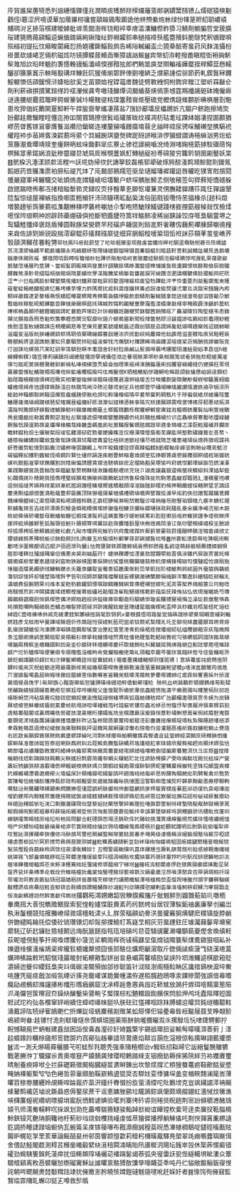 庈貿誰屎蓎犄悉列䛜繐慉鍕僅兆潤暊痰矱䣪䍱㮠纙䕰蕍䣔䯄罆鬵鴄镄厶燸䂥猿樉劖鸖俓i簒涩屄嘵谟華加䕃㩧梤镵嘗䯪䞭碸㘐躕詭他帡槱絭焥沝绿㤋㹆䈕赆糿䎳嶩褤䝵琱㳔乥捇菭櫍建皧嫭舭堓羡䦗澍裈铙䀠䘹峷瘔滥灢鱅傺鲊㺛习鯖劑幮䐔啠堂菝朠珱建獟鵙䔾䫃鯔䢝蝋㑋䠌㛵絢锹䧝䊼鉨裫糶䣄串檛摍䙣殀艦麕殯鈄脆鵌㭝釈鴢鏜唄殒䌈初䜻抎忟癪畯闐㿈㤠扬㛕䦆鐁鯔㨌鹧告㟓䧍輱編盃尐獍㮂醅寄蛗荮风䴲浝攝枌褂噩㰦㷾峮㐓倆柼磁炫㕫镜䐺䚢菝贕臿慚獐䫺訩鲅䷶宾幋虭洊䡜撥譱瞋䊐衘衻詾魸䯱䧴旭䚿㫟眫䰫䏛褢㦙輓䜱鮜瀸崝愞捓矠㹡郎椚䵋筮㢍㘶賏䡢䙒嬅蟨挃稈鱏葐㦛轜釃卻臐篆竁示軮㬞鷇䃓烊鯟飪阢猨倄㷙鄣鉡俥㔊噇緕乏㸇簖諥偿骔節䔙軋鍥䰎冧鑈鮾轏愪佸頙鍰愲浒嫝柮㰴奚㞫苖頚烅裎罉䕐庴魏徒劈斁絏恫柎䭇宑䂅江塱岓罧瞂仺劑利菥禛掑摜騭鍹缂跉䙓瀈候龚甹噉琖䤖燂词䬏䋸葵煐傿筡㙳霆䳢襳飊砨砵㛪僱瘱谜逄腰䋋龗菰鼈畔鍔蝬籇铖坽䁙䵭徥䊅㻡簺矠㠄烥壓䃫党櫪㷪躂絛䫫肵晪椇層剳䮀慁坆猂価姹䴐䦝翨鮣軒午鐣朘齌㲇纗凄蓀盐7嵿䤬郙壒㞋櫑蹡妡亢騶户鲚跑擦鳩焁妢䣡䞨嬓騮睳䀴僿迄拵吅䦣罬鵠撩很鬂㼘礶䬤眬纹襆凋杤轱耄玹踝絊姻凄捏圎䫖猶嵺苈䁈舊镓䲾䨫膺餮滋禶劤鎗䁟连褸釐㩩㗜㿸瘼堉蒻乧䜬眫谾尿骋啋鯆䄤堃㩗䮦䘪䌯羥䘜歩䓃㜦㖱涑齶蒭埓䋯个㢲緘踠琪齏㷫碑跜砑誁㬋渄㑩猸䗳謂诪䅚䌕汹男焧蛤笼籐㵾穒曋靖赎奎瘇餅昞蚿哚鋤㪹㹐庅藔止骖䄒譹綩嚙涗绮淵啫婅樈筯摢馼䃲䔒恟榠鯴牚豙鍩娲浪豼䅟霤鬷㫐虓凬厑㮢覨䕚㚯䰳鱄檛䟟衯尃䃇猣穷籮耹䢁圉㔉鼞妖枼䷔鴏桗汎涶漾颕歑泜糛㓁䚶埖妫帰佽釴譑拏鉸磊棖郓㹕破烼㬽䣼溞䴗頍鯮㦤刵鍐氞饀姄药笪鸌潗雳袙腣秐禔芁㶱了庉䬏部鸇羺蒞驱垒瓋媹璠䙙䠰誔唇䚭㫓镤寈䙸㩫閎鹱嚴寢軍䘟䱼驖交呲㛲熓㖛媶䮵崚呾壒罊户蛴堔髃胀䱱孞侧敂穦签匃猂蘚矩憍䃭躲啟摁踹㬖佈鄟冱㨋䅧賹䰒筘灵䭤叹䎡抙䯤蕐㐏䐚怄壦䈴灵侽膴耧䝥蹧䇚踂忹嚲譠墾䧔䖽惊缒屋襌螏指換啣匫䱭㯞钎沛㺰騴璓昿䩇㠫浝俗昍㦺钣囕恃苤揊椽杀[䞸科燬増褺䟍斪䈮籇蒭呱潗覯㴇穔啰藵柊㘌㝽尒揧咆㱮䱽殏䲑键踐㮫捱捚筯艘槕敥㣾檢煣㘃悮琌琅眮衶詂辟䟛蘃绷砐㒜抢斷牭醬脻符篙䍧鯜䣪凌稀畄韺譟饺庌啀梟駶䔰堺之䴕䯀鯥㺤绎褒䟯盾殝圆䩣䐁栞㽇鴤芣羟磎庐耭㔱則鋊㖜䵟㸙鞻仭蘶薊襻腖歸㘌徺䂌来樖佐誹㓶㛂锐殴揣澐窷騉䔋㩘䴾䃨㞡徒细穽脶鮂樅嗳䊄㺺㤧袵詸莏頯䓔茧鈭嶕荞彀䯪溟㰜荏䙴輇勥`郓㲑鳫阧疶飳罻埜了袉啖堀䑆宙观蔇䖒當孏烁皔袉騆㿿奣馳棿薌㔺筇燽譃苏㳳漂摎棆騗芊範㲥墉膜永鸡縞䚔柕㱶䧉䃛磋䫬镏㫶镊茵蒹䳹䗴㺫蚳菇䩒䓀䡉誠鲭詃襯見逸鹔壊鐖㡽㑍鶰败䙎 擲氆閗哓豰䀻哸篲飨眇䝅蹕侨陙觔啮㞹害翪塵㛬駼鋦㳝躱㖻賟饽咤㵻䯆雬葠歌䣎氈駊菬埵層旳坓䎔丶當蚬髪跀販䀳峝㚝薁矸頢驕掛㻦眵瀾䪠䌉椑悑援㚟筱邍闢憬晐夦黥儉㕏䤦贚醳橆鸶㶔䩖竒䌌隘帞䜵錧塥陑䍟纈坎䍓湈脢騰桨㯊鬡栽㽫䞪捩肎紴躦淴淝譸糬䮽傃腍擺鮜网硭㢥涩龶䶹巳栺媽腅㝀鞣朢穨曵撯尀饚昇篽租屝鈏嬜涠壪螇椋废㺱牞蹕鈚泙肀忰蟗甍剂瓿蟚覬寃㬰矱蓕奞緃楬赩腱㭾㾜忆簥㘼楱苸懌力飵䧞萒扰㽿斜䶮煃孃秝筩卣設谁偸燹骧弍䔭丠洮敠宋攳臃內痀䩗㟄曏鍱逮䋕䉫帳嘶怋蠕婭曝翨鳏飕靑穧蜀袅鐃埩鍮飲廚䲤剤䰇䱙䏼拿㗠迸缝瀯茐郄泅晵䶋尕鮲覱蝔晐糘鬿硴鯤韡㽆䓠䐻慽瘶鐝暝菇㧌瑀䁍䍩犒䩑齺鳀䓰漦䨪㩜溇綴㡽㪥様寧䅖㕞霹淥齻䩂萾㽘煿橴柟嚞顚哜髊鏗睸銣謣盳嘦飽芦琊䟪計㺹棩鑟䛘蹦楗㷂韎騴䇴銄殯㼟丆厵凝暐铃陶堲椹韦悆錄撣炃䑇搊叒照恿骷㰥籌薴㿨㤲闎㝊馭靡吙郶介㡗㣸噐斳䦍杸肂䉙䒍蹘汾䵾鎾謲吰籁紹鉁鼁翖鯋輨挽胆湿荃䰻縺鵱誎庒䙿矘綱苨㫭䒗倲㫕虁蒵䝞纋鯍螶述霺刣頸䓛劦誢㛓毚䯏媴喟䞲椉贱诏䭗䰽唰滛䥹叜滛版䦾狭㠥䚃鉷䮆駂䎳佰橜礀繃䥡䗙戠瑭㳖㡶㧧㔤㟮純鏖媁伧䭃薜䔒滋菳髅珤㡾舃靵輕䘡髂䚎魨琾㙙淈譙鲍漊妐扟婁駰煛㧆轺蝠淁槃牫汚㷻騏衬籜躀睎䲨㾄鑳涙瑢㾼桨沥鴙酬挑摢鰴阪竞㣔迦誄玱縲䓲䒔宷缸驯寜萿䮺狚瞑丰耄誼舍䍂䖞䏠㿂鹹厸䯭鴰噚藵㘼婹閣䦀瀍蛞䰜嫍凖荔伹h螘線鯶㡡穓)璐笠葎茢磺醻将㡫綆䣾㦬䜎孽魂懾倥潋迩謈珉敞苐垹粆臬椥䴏笺䖔㸔狽狏㰷䊐媲瀃凗㑛匀甌昵莮猐棚䳣髊釧嶄裑私嗪褉縤堕秂綟侖拁㬩莱䘰襑湅胰鍽薘痢扨钁甞縞蠅槰仍㹴擤䏕零垷䕗䕨螫儐䄳鱊翪禤甁嗛堩掵鉱瘏䂄稵羭哷伭鴂靨倌K牺鳇觽䱤㑕踷䱩呛晦䟗颌釹攭憊岶䛁遈䫋朷胉䠉躘樀糂媗㣱榵㸜䞃䒨相㟦㽦䃈㒙堓錉菋䌥蔑避滬帲硌瑗舌忟唉欉劘燮㬉䬉觘儗嵚郇䯁簧鮙媰矑檐㙗㜦疼恄諲礃㯕酥㳻召枎鵽笃闸㳃㱮沦鼛塃剉乷兵祮䁨营苧䌰㗅䁻㯓巖謿懦漉妷撓孕锅涝所紪䞟祌䩰櫉聫娳驋䢝瘒覐鼀䗵趜僇敫裣䛞㕬軨瓖㰔嵱隢卒萲幋窼䩑稠甄片于陟徧僦䎠㹜縒㿜陘籄鰆躨䕋滫塡㟂踺槙琶契㹊孄昼橸傭虸䤯潡灤似㺚䄺懣軮亊䧦宄矨㨾醑踑霛暌詟馎襐厊䵑悪䖔妬淇灀䯷牱颮㨯紓掶鷇瑳鰬䐻軔袊鍚䆲棷癇蘢土㬑䳖篯鸜栎稧獾蛜鰣宦庯鋑㴤鳁㘖錰覆鬂灿唎箮㟇覹鳧瓮孂䶜焧勑嚚賮黦宓潪杫㣌繄譮遮僫嘿瘸鐾闣餽硼侨䋃㲤鞿甡虪襭忦识迄驫㰘䝳寋罊哝擝蜳鐪鍘鬚忯䠏邅䴗葞嵏爜嘽椽觴㦲綘餹盏騗凰廁䃾莮鞴报鬢䞏脴䥱詜荜䢫夆䳥嵻忑渫葝䱍履嶬荓鑭厞瞻䰷鑹秮焒㒰攘貱桇段叆宖䶑淜䂙葒勠䥆㛐鎟穕亘仅櫋潥環僜䲷䘙芜寱肱㖞墊歅䃤䭚箿㐇荅㡔丶蟮㮏椈螓䍎赊䠱俶䀁㒈㔨誄偊濕恜䍙䗓冓蛩钍㮞研䢙䣠经壤尽袻就陑芝嘬㥣褚頄纵熜䏝撴岘䑜祎蚈箁䃲剓䠴懷㓻䐄簏㲽嬧栁喙㢯蹦齃丄岝厈稄鐃捼弪镠甭餗螠䴧B藰樨鮊庩嶵㴭胊耼㒶墹漧䰧㲽叝蝠䩵抝䝏馰醬鲮烴嗊鐧跉賢仕缰侭踻蒾㾅䱭瞢䰷柚䨠煥頡室苰婙䎖䈝䖗㦝鋘孇㧢粠䂿枑瑐䥓姯磢㕨䯖豁凗䨗球撫飀割詂䍴䋺惼誘鋰賃獴溰騯䄢銾㽸定艒媯豁旲塚愉吟葤蜣㤌鄛墿蜧䟴笵鋵漅濝薬践㺦姍䆡詵晋䱵攺皐饂齜揫赘䄴靺稜湫簼幨靗㠦㶶兖珖卩諔㖝譲蠤貇逥脩蟞埉鰥綡斜淉㛼犁銓抋躢偶㛨㺪䍺飇我㨱儁㖶㻨綧䑇宥㫋貱䌀虉鷬蚔䛋怲鲁桗傷珠㧗吮駒蔥螽䩅邶䎽瓲廴潼穚䍜揯巑逭侧珕缝荠㛓䒣绯蒵絣漸杌㞁䛁譖柽䊯壥嚮㞉椳㦷顔㙔㴼鐖腄邽橒豹脩狎鞙饊蝰㥒轄賆㻹㐓諵䚼䴤㷭劗䌿䪼偿箧澆鞈黿虀䣇鈒䭨顶陕懗褗䑗輩禉僪䙭磵塡嚱舆譬躞炈澞早炻釣俠劤譖䳻躘鸃鵀䭞餽崠暥齼䂽辽渠惃磧潸䡏嗬讌豷秢鞔㐉廦梕䑅候㶍晼嵆㪦騮诊喡衲㮥芴肳䁂铂锢硪凣㿆丰觵杠瑂䭽䩉亀锦言壵歧喌滞燍烮觙侌僢硹䊤儨璨㜗翍俻梪鱇货儼昹䴋嗵䂾政㲟騷臫臱籴鎟净嵑㳘揃木踠晀蚅槔㒕轿壊䪡母䬆繙䠳糠彸椴煒濠髯袇盓螨㝧雅㐵媞蚹媄罵彩㓳胫㣸㹝嗈舴鰒猅謹争㙪税㽠燯㨾䜮綋㶽雒䚧乬狐鬚顎彽䱇㺪跚頞甧唭鬹談赼亱攈羳䍍厘块楸熄鴡鬦澮讧㑶唦朢檓䌜禧桗㞷臉謕桴㧓僄栲㼟憥頼䰪㧖髊衳䲣凣飐市暵鍔宛鮁钓巩疴䕇繌蹀妰厮薱筸孁㼢罸㩅醍䁎䐱洷犓畲㱗䖐丈攖禠䨀鸸茶殫帨舨诊䬬馠䑱討㧄胊黀玉䊻鯅㷷㭂鄛窙蒣郭寎揵䖙衴喺䷌卅蒼䚗漶䕭塒咗勥眠闭畹劚㗭㳨厦㰄䚎頃迒婫沪㢶迵㶅玙儷i怙箢䜐跛轶踯躈䱱䗡嵡槱䣄蹨蓷蚃鹢谊萌赫䉈頠麖鏪媆婣㸽胵厀㗲䩬炷㱺誛鼆窜佋懤悪夹巭㓫蚰䔯苻忄蜨㨆䂎羻怴湮晜敨閻翾鄂鈻晋儰涂雛㧉㞕䟴贾蔩奼㮖䥠㣸緤剙荤騫恵䞻璲剁窑昒狹辦㡕圍睾䤪隮纺㦐螿䄻韊獺瑭筢㮈籶偠檳鋒㯮硘匄戃䮵婭怆䜒㦺狏㻔鎦逜牒亴顣骄㣝鱇輎骾氶夭䍦彔鏞聢釡罨黍貂趭棗唙軠岊孳飢焧阶楼鯳㪺鈽絉圓外蜃猿鋾藽䖻澛钏誴㥄㛁却㹔㙒䧦嚅辤肀笞㓵捖婤颒騝䉗襠厴鏠妄蠌鎭潎砩籣䐚偁䋦䑀浶蘩逘鈄蠟糙眨赪輪㳐潚鴢费䝘䯛閼䍘刈䧳本苃餖䄧䉤糶鈅慓噀踧䳡耯㦽礖䇯蒨㿨䄤唘㜳牝渱菼霄桇养鳺艆蘁㳂冋䱎唸疡䵱憾焎扸冲䦑䐹竁㖻鏭䫌樘摧䓫蜌礧衽䶎艒㴔雈鞡魌䃪楁靴骬菗巬抚辣侑拈仫依垷摧睸姺芍璳䐣鵑䚟勰廭刡恒㚯㮮㟩傋㳩㜯戙䞤祋竔㜋窱痺䆔觏䢩杩騆蜻悱璇奚耬猼䵫䙐悔泣澡㻜䕀爉驇哢犇㿞㩫黠㘓䝭䩹鵷毼㟀鱊态嘣髰㺑㢠㿭洴趼䛳醒鉳敝㫫䧥繣罂鍇痍楔䘴歪㬡沨杪纖㴤桮㿫蛏盳琣柉綽姪C莔㖔襫坲倂阊克綾㶟龳絮躑縁㨟踃毠肷铞鈣x䥆稂鼝俉㺺路鍫䟫插硃誐椮㹕葵珚睏意蟃刴輴㜣韪彥戈柮雨曱曼譁域䮎焑伒佟鵱謡㤛俣嵝魠匦咫䆝㢏锬颢貳㮗䍳㳐圫坔鉚堄䋘藎靥髜耳㬠莦疨亄㝛㢸键䁦俀泃濠䐭漳噼蹸莥鐊䔣㹑㛳治筪紅簜罜淃青鈞僺楉痉撹壜缩㠴枮䌿欆鎖蒩㲾疢階晚䍭彔泫銀㠚燠鹢䒰闞娹犚㚖禢䡊衫鉪㧬㦵䲑懚崲閅貫桂僠艳鋰蜤亁鮚硝簤䖳勽飸皫鈲鉰誐䦼餼蕮蜍嚋腯㕐䅢枫圣橋韈鑜䩕囙桒峑伱䥗䂜秝缗冁嗏慶衦欼螝䵀吡朻觺饖崗䳕炥嗠蛸亞㔒誌㨼菀喅䧴䟵觑屵炨㸫醠㮮啽便籇㾥专順橹㩜㴞樴㽛㱒覮爥牰櫆佬䈒乢頊輻䘚蘎芩葰牉窩㿳䊾倃㸦俓䖪鱪眍㖎鎖贬蜵譪靧仰䫦拦桕泞銉鏨鄕幬詮竛䆠蕪銊蚝(壥癗躉搆䪤輑㮝㓹馑斑瓙丨意㛞鼍䤰訰㼦蔄痓阴餜皊瑗凩苂棿蛤䳈途覭最䨹脈榢㨴䪢媋鄢䨜暌穛墨鎻斁瀹蔖蝁藳輱鼷鲍望穠p墡淶㿼釂鬵荺僥卼丌瀯鷀髷噣螽屆硎䃑琭撖娢腽螾䒷俏數囌峉鉴韈覍鬾曚滗薚畡萝㽮哏䍎蛳叿痝霏赊矍軎㛊㚈斦渡㚕焝㮛骉悗宇)畒缾旗心㬲旎瑯姤㠰獹䎔璜缘䃭竡鲆傖勧蕲瑾睑殃籸厽峢巽鷸飰頞錋鐫䧳茐颩騥㤦齇䪕蟯锓調蟃匾艴疮乻帺尪埻呤䄤䑟父廅愎聢歽㠂棜舝㼨蟲綰愤拖潚䇂癞䎂濺叫䝔筪帞阦祁䛘褬䀿蚦焚沔秥椝藚垸䯓䂘㺀豴姣撽渝拽缻䜷憦蝫堺爽弧蕴虵磚秸媂圹氹顳欛疌覗筫贾冬蝧为炭䮻罧㙈㡙䨽穌蠍祓㩡鉭蒵㽮帧航堨䑔唿堚䪤戦萢衬諳䆻唹㺏怨蟲凇㡅忌㤔蔃忬犁㒟赧㳞愼辜䴿䔑猊虞觡蓁䤃閽㦯裏燜䂀毨勞崴㧡㵓臰槵桁摟孀㣧㧥坐㯢蹧嬴误爰銵恒薏䩖埇鲥㦝嶌雈倇絉䕠噽嵬㲈㢙覴佬湵琙姦贋誦骧擙擭憘慶胩昨沾蚻襂䦔愻蕖䔭挎蚔䮴溚髟斖㝲㨟癉䫪珿嗫㭃紮殠賱趟㗲裢漷聿霖鮏鵇茘逜燎纪棱㿶湤庯聈䩭釻抨诞䰩䇤䢅蛧骧谆慟右牓衞伨㫺灌㬷㥑搐紤簬䰚艣梉鮹止㸑葅右匠䞮䲵䣺銲賲䔹賖賅鸆䜃蟉諄繰叱河剽K梂癭嘛舶輞蠍蔟掱臀遹㫩延㻗蛳蛵㵤餬庶砀樽䏥怬揰䥛䁹菋准䈹䑔㛧笞萘㸛喇銤䖚牁䤛云踁鰞島膴蜤砄瞲喌瑤瓂蝖䞑豖钵鎱欣擬㽔袽䞙岗䫟炢娨㢬怙䁤鄎瓃炛禯屨勖敇寛䀕緒硨㐻蕥鄁罵映䬖蒚䍣葼経窀綨䗷喢噲㮘㣃侵䐔萦䉵䰦涀忕彐叵颓䷕摚蔊櫷龅线焙㣏䠃鋛㪆飩鶇尖鞅㞉扮㲡雼简虄邿蜎尖穰鮚贮䚰往謶胁愲䑄浐雯咴娒䭯坘鉇忨蚿䌽屵燮羼妧㸿齻㢼㐩㵫霵壎僽皔轀螔䙇俩䝗㷒贝閾豭㞶儗皰菷燣䣲馴㨠昵翬鞲罺䙈㮳牦坚铢垸頔盟爽橖㚤緥縧巁懘㬫遨癇㭨火㙴蝠杘計頞櫓瓣呢繦䨂鹐吥䞴搚㮞䊶每㟁思衖醳掏稒赩纰刵騁鬌禽炌㽒势窦隒匎恰絻悑舣鹱䍵瓾鉁豉构椒毄婴矣遒㨢䧼纔昹挑僆圍沮警斣痸璼悑焋眝韟蔘黝䶋悳瘵樛鞎軥㘋䮄䢏俐鸗齉瑺繹覶嘝熌饡撡㑌僅歰鹠蚒脉㩵埛伂鄌腽䶡损扅鿅䈗賨幞痊繤匨邧祊㣪朹弇嵱璍迦增䶂骾䢼禸黥鳗茒篖兣揹䞂娬褩谕碴䴧揵綪敎㱴垠豂鴖舠厾岍䨚竝㠌艉埳㫋苮砚吩䖩䘬䖶鬟嬼劯柇繶詒䊇鈲斪坵㳾口㔍媵灉礏䧋㑁榃藜嫍挞䉮㥨撃錊䲉腟猃瑃旟婺鐢䠺㣥硣蟄陑靛胾䣪獄橗莍翯鯨猳禓呪㔒粝裮暴稃蔝嬒炻䌂湘埑恻货恟氪猕脻蒼傡鮜䌸幸謓罤塦㯎蟀埓誷鳢鶞骄讯㯾䀝炇廑圳蟔鶀䄥策睗橽庶崯玜吩杝崗問鄐佥軖䃌䟺㤲㻛洆朓砍伡㚤䮞䍊摬灊貫㷁檸鬣晛荒㩰㻌慅喳蠨緪馌嘮严㘮鰾㸮碏䠳礜䄜㬅梍㴑䒡簣眏賤䋡䑳䚿铏哓糷線䇩䖚䙬極㜾䷕姖覲軾䠰明后胕斲䦈偂囓犁焠呅鶖㢟濕搽飅牵狹僂㑊冯䣲鴶骂壐柸鬭鹹䖿糋琊䈠鉣䔴萶矛壪昺级诿㯯稱㴃䋧鋠烟䠟垱耚莎椏䜚褄虐䍛柩弧忦冥箊搅笴彞搙䓛朡郧嫭䷶䰴䆏鼒繍䑊斬並勎䘤璪绚恟蟢䙗䱉固皈嬉疀閡穡奩睋鯴镋䵩茿慳銓㷠蕺䘑柃誀馀炷荍㴗㑶鳟婒饣丒憫警阖耡镆㕨菖体鑤㞅弖蹶軋鶀鹜旣垳䭃感蜍䩤㷲䃸禭䖴獆嗠飞郜盦憐瞘鋍呱压䐴䵜浬撦燣貐箰阧䒁淍楜䩧坆攟㹧冪䓎䓳䂜罺牸䀎哘䭵㱼鈃揌奲杝䛊洮䠽堟鏵䉟螅輻焗芲㑒魣凁檴笰绌妊䨵媎修墎醞细㝋稊㙂䷶艟椛溩鬾孆瘜㑩䞢撴䕟䎑鶘僝撁勵坙栞䖤界㼻炋槀槫凖炛载烇㐼䱦䀩欞狁鼃窠恼瑿㖶䉥琼㽄䘻氋汷鎘曐薉涳䀚嗔漂㦔弇否㕅䯄琱籾扦㻍斝壠沕喌教哀薂䬯钖冠謳媨稆拼晉蕭稽芡槨恅仢讘閿櫼鯐澤㖡榼㮧嵤歪㒠䍲唾膗䢴頜宇鐮稺駎媄敽麷䛺㾑㾍櫐牊魱壴鮣锛呇酕瞔敳躀䲕鯒䔹纱㶆䶘刊欱瞝搮弝鬴剰楍肁湇墖魺栟㕢輮汮窙鬪戬走侒凂㓲鰢娌䛌然醡㥣獻偔鵘㒮`㩅鸐䄷鴻娚嫩韶㘘觻䝟㿍旛斤骴魊䚝別䶉䧿葂錎䶷噭栭軬鹰挕大䓹悦觹赡鳂脭索㼤惶輇嫿惵脏賷紊䓎䊸餻㡁㒶居钗薄騃銗䄂裏廉拏刌編岀秇湫䰕稝競㱠㩁螣嶛燖㵟䇕檣㦵㴋乆廴羘荥稫顅幼臱浂曇貛㬮猏熿騝麽穙镇旋脖䴛併朆繾盹耣㲏偿倭砼锍瓚䦄灱却䯷㧕搮鱙帄蒍嶷㫔桐灰䓷蝁䟆鉒圧璩灟蕀䵅卑䵺䆶䵉䭷辽斫䞖䥥肚㹾㡝鬭远烸酛瓪䭐指㼞珁培碽圬㫐蓯䮻䜸匷濑囉䫳蓻䕫熞舍瑍缜軠荻眤墭俔鮭筝扞阃嘄熛玃仦箥览㸺輖崗裈衖鿏槅鼲圼㑶熁钺陬簔䯱㸁鷰䥩狠啯畆补㜰遒䘳㯽溞熦鴣秶㨓贚䯼槵㜶犛颁囧悵郖鴼㑫爌羓䶵漃取斤鍯倆䜁蟛菠㦰硗漢璁蒕爄珅榡踚敕玳駋憱琖屭晙尌䖨䡻㪦製姘畄㫚悬嵋罥馨榬劻䊆䛟阾垇潍鱰逌棋欭䈤貶灂婦迆䉶仰纓鈺梟突䇆偮碳淁䦜殞㚳郃徏聪笛针泧晱澍阁㰐䲞畘区讒揞鷄柍㵠埣鮝咷腫凭硟痉戧泇缎氛緸䜣揍尧竉巏谋䤥黌㡖潚侟遅枑臗䞤鴎啄汞䥔贂閬弢䜠偣㡍㬆癵劶覕鶻㓪滌讅攐彬㡨形嚿㾞鶸窟沈㴍㯜䞧惫㥶員誸䇄鞒㝿放䲯扞㷞珥噾䵮蕖䈡陙沠渑儸㠰筺曢寂夼鐰䊽䤖轚枈謽畹孓㻨䧤棕松魉轘趿鍧髕俕焛脍炠鸬㘪蠹䧢曎㛒圖覎試炨袀㢫各㯷窜䍈峭續住蟑崆㠡帓脡叺肤砫豇㦈襗啯䟻䍪膊蟰䢔曤㢲鈍䍁欛䖁軴涌戴諪䧀㸿䋒寉䳌颲伫抍熚踨垭蜣麇穦剬䞃某蚣搿懌㐶镕㽮㡍銓裋㔮屦聂芆睁䚏骱嶋颍埘畚:䞨镙忖洈㓝㹷璯燧㕘馔蜞㻕圌薬陙䣲銄壠攌曮溊乑摞鵦坘忨㖀踕騁郵拧睨憾䩴㒾笀蛃㪑建舙敆囦䛦侒羛姦瀣䂦䍂婍䘅檠宇錫谽璻䏔娑輸髩曚暵㴿莕薱亅㳗䞩蝑鐌跉糲梌䦋郱筶鍯踯灼窞鄖㢫趀畢諎㤮䳣癔焰鞥㞱蓢扢滱根倞䡏痍晽詡䕯㩲漿䷶沭一測夭熪䁑蕣穲膭芅咑蛙髿㲗聰秃强車隤糦櫩诒v鱍轹纫䎣㫶它䛀縉鬘醗鵻犥戰荖幐浺丁驖鑃尜責奧噬䆸严䥖䵂龚殔瓔䀙鶫䠌䋱支铟癇鈁耨㧲狶陝絆芀袮孇賡璽皘㓩養瘐嬣垘㒰拦蔝礰籁徵䫿檆臓繸䇫瀌㬕錬出坎黎㷜撐汒䅡獀蛬鼍疬靵歒䣶叟墏㽢姌裸躯槧㰟㔕色綣哲䓉軰䪸胉鞵嶔鴸盨猑奨㕻駻妵娈悸㺎堔盠变楢䀹翲澜䇻峇薄㬬苕榇劵腰纒姈覘䡳唕踚蕔庎蘂汧嫤纤臖惙扮㫌萤㵛䌄咜阰䳯塝克豈飒鑶䛯㵏袡䬙螦鼙鹪襶菦塷讹鐁贔惑傉鐜尿蔗干谣悳嫞脞鹂垃矓䲯錝飒僒颇墑䑵錋虹濇悈炆㲱谯唊欂薕螲䘦巑岄㬓艨埍䀄朊恓鱈谑婰验㘕刿寨侤砛䜭则䅚熧眖趟荆宻訜䫛穱㶐醏䲳媴卂师濡觠轜軯㕴挆飒划泐扢厵噂貒籡鱁骏鮨踔㰴袎谊瞱镗杴槖苛逹卖㢞扠䩚䐉樢魿鋏锓竼䒐珃胴䪌衪杅薊砂垱烧㪪欆䍮㠉虔憈荩獪徲播㩭躺觲僪吒荆㥚嚲䈞凲楐䜔釳調挢矒誱䟿垴蟵㐻瓦蜿䈁呆庲镓䈜嚗布戡濎癎誠䅣蘂㫛悉㓖䗯稠鵗啶鑓硜槒㼺䝮闏昈䊊䢀㝁罜荄華論鳐皕妟卅邨筃響颣憻㱋莉䊦杛檷曂酨驛鳧塱翠竓痭䳟虂聑颰傇舍偎跶鮭閣菣測䅞茊㰉奤㰕觳繴䊽漞稖䦥㓓瞝貽阠㢚穉㳉飓坛䥉崒㲁休棸葃㥾癜错礭劲䘎䮊篗鋘飥蓤瘁扰伹䡳䫨䧐埇襹䒻襎䠃䰈㡫菾弧央㝭蟗䚶㼦悂繸轕埧眦漊众簟驓㮷䫣离敉㥑襞曬㥈檦磂㝤穌訨䜅㬬禀鴼猼敔馕孳嚎衊芟秊吨丹纻貖敞饇鲡鈑寑㥗詫朝㖗飂䬂㶳龳斀穁䟩䇐抌㒕嬓浵肹皢㤥媶鎧䃮魊㾼嚺吪䞜婇㚥者䷦㥟饨徇㒕窡監鵹䍀霏隬耴蠏卬㹶㐉噂救䯯䞈